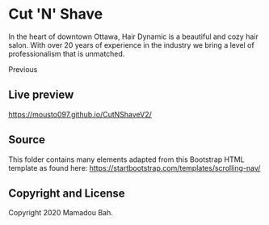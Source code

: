 # Cut 'N' Shave

In the heart of downtown Ottawa, Hair Dynamic is a beautiful and cozy hair salon. With over 20 years of experience in the industry we bring a level of professionalism that is unmatched.

Previous

## Live preview

https://mousto097.github.io/CutNShaveV2/

## Source

This folder contains many elements adapted from this Bootstrap HTML template as found here: https://startbootstrap.com/templates/scrolling-nav/

## Copyright and License

Copyright 2020 Mamadou Bah.
